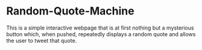 # Random-Quote-Machine
This is a simple interactive webpage that is at first nothing but a mysterious button which, when pushed, repeatedly displays a random quote and allows the user to tweet that quote.
